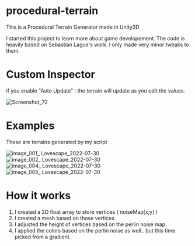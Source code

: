 # procedural-terrain
This is a Procedural Terrain Generator made in Unity3D

I started this project to learn more about game developement.
The code is heavily based on Sebastian Lague's work.
I only made very minor tweaks to them.

# Custom Inspector
if you enable "Auto Update" : the terrain will update as you edit the values.

![Screenshot_72](https://user-images.githubusercontent.com/59628448/182785797-420664be-d926-4382-a479-01f4339ed450.png)

# Examples
These are terrains generated by my script

![image_001_ Lovescape_2022-07-30](https://user-images.githubusercontent.com/59628448/182008968-833625d3-82ec-4a1f-afec-e08d8500b4e1.jpg)
![image_002_ Lovescape_2022-07-30](https://user-images.githubusercontent.com/59628448/182009317-131ca1c8-1cdb-43d1-a78a-126d217f8bb6.jpg)
![image_004_ Lovescape_2022-07-30](https://user-images.githubusercontent.com/59628448/182009318-622488ea-b86d-4d24-bed2-83c3f0c9a371.jpg)
![image_005_ Lovescape_2022-07-30](https://user-images.githubusercontent.com/59628448/182009319-76af4ccd-7cc3-48c3-8087-f030bc90df73.jpg)
# How it works
1) I created a 2D float array to store vertices ( noiseMap[x,y] )
2) I created a mesh based on those vertices.
3) I adjusted the height of vertices based on the perlin noise map.
4) I applied the colors based on the perlin noise as well.. but this time picked from a gradient.
